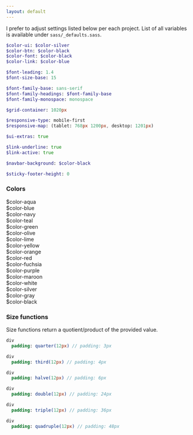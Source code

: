 ```yaml
---
layout: default
---
```


I prefer to adjust settings listed below per each project. List of all
variables is available under `sass/_defaults.sass`.

```sass
$color-ui: $color-silver
$color-btn: $color-black
$color-font: $color-black
$color-link: $color-blue

$font-leading: 1.4
$font-size-base: 15

$font-family-base: sans-serif
$font-family-headings: $font-family-base
$font-family-monospace: monospace

$grid-container: 1020px

$responsive-type: mobile-first
$responsive-map: (tablet: 768px 1200px, desktop: 1201px)

$ui-extras: true

$link-underline: true
$link-active: true

$navbar-background: $color-black

$sticky-footer-height: 0
```

### Colors

<div class="grid">
  <div class="grid-item 1/6"><div class="color-block color-block-aqua">$color-aqua</div></div>
  <div class="grid-item 1/6"><div class="color-block color-block-blue">$color-blue</div></div>
  <div class="grid-item 1/6"><div class="color-block color-block-navy">$color-navy</div></div>
  <div class="grid-item 1/6"><div class="color-block color-block-teal">$color-teal</div></div>
  <div class="grid-item 1/6"><div class="color-block color-block-green">$color-green</div></div>
  <div class="grid-item 1/6"><div class="color-block color-block-olive">$color-olive</div></div>

  <div class="grid-item 1/6"><div class="color-block color-block-lime">$color-lime</div></div>
  <div class="grid-item 1/6"><div class="color-block color-block-yellow">$color-yellow</div></div>
  <div class="grid-item 1/6"><div class="color-block color-block-orange">$color-orange</div></div>
  <div class="grid-item 1/6"><div class="color-block color-block-red">$color-red</div></div>
  <div class="grid-item 1/6"><div class="color-block color-block-fuchsia">$color-fuchsia</div></div>
  <div class="grid-item 1/6"><div class="color-block color-block-purple">$color-purple</div></div>

  <div class="grid-item 1/6"><div class="color-block color-block-maroon">$color-maroon</div></div>
  <div class="grid-item 1/6"><div class="color-block color-block-white">$color-white</div></div>
  <div class="grid-item 1/6"><div class="color-block color-block-silver">$color-silver</div></div>
  <div class="grid-item 1/6"><div class="color-block color-block-gray">$color-gray</div></div>
  <div class="grid-item 1/6"><div class="color-block color-block-black">$color-black</div></div>
</div>

### Size functions

Size functions return a quotient/product of the provided value.

```sass
div
  padding: quarter(12px) // padding: 3px

div
  padding: third(12px) // padding: 4px

div
  padding: halve(12px) // padding: 6px

div
  padding: double(12px) // padding: 24px

div
  padding: triple(12px) // padding: 36px

div
  padding: quadruple(12px) // padding: 48px
```
